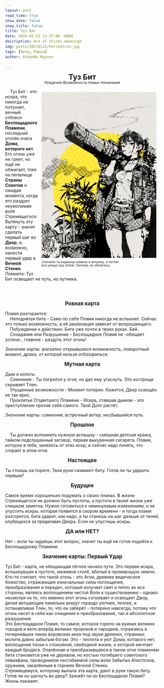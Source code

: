```yaml
---
layout: post
read_time: true
show_date: false
show_title: false
title: Туз Бит  
date: 2020-05-23 13:37:00 -0600
description: Ace of Sticks meanings
img: posts/20210125/Perceptron.jpg 
tags: [Биты, Рамсы]
author: Armando Maynez

---
```

<style>
   p.dline {
    line-height: 0.9;
   }
     </style>
<p style="text-align: center;" class="dline"><big><big><big><b>Туз Бит</b></big></big></big><br>
<small><i>Рождение·Возможность·Новые Начинания</i></small></p>


<div style="float: right; margin: 10px;">
  <img src="./assets/img/posts/stock/yellow.png" alt="Description" width="375" />
  <p style="margin: 5px 0; font-size: 0.9em; line-height: 0.85;"><small><i>Сначала ты кидаешь камень в витрину, а потом  <br> вся улица под тобой. Смотри, не обожгись.</i></small></p>
</div>

<!-- Подпись форматируется лайнбрейками -->

&nbsp;&nbsp;&nbsp;&nbsp;Туз Бит - это искра, что никогда не потухнет, вечный отблеск <b>Беспощадного Пламени</b>, последний уголёк очага <b>Дома, которого нет</b>. Его огонь уже не греет, но ещё не обжигает, тлея на пепелище <b>Страны Советов</b> и ожидая момента, когда его раздует неумолимая воля <i>Стремящегося</i>. Вытянуть эту карту - значит сделать первый шаг во <b>Двор</b>, и, возможно, нанести первый удар в <b>Вечной Стенке</b>. Помните: Туз Бит освещает не путь, но путника. 


   

<!-- Текст выше не длиннее этого + выравнивание -->

<br>
<br>

<p style="text-align: center;"><big><b>Ровная карта</b></big></p>

  Пламя разгорается: <br>
&nbsp;&nbsp;&nbsp;&nbsp;Неподнятая бита - Само по себе Пламя никогда не вспыхнет. Сейчас это только возможность, а её реализация зависит от вопрошающего. <br>
&nbsp;&nbsp;&nbsp;&nbsp;Побуждение к действию: Бита уже почти в твоих руках. Бей.<br>
&nbsp;&nbsp;&nbsp;&nbsp;Созидание или Разрушение - Беспощадное Пламя не -обещает успеха-, главное - раздуть этот огонь! <br>

<i>Значение карты: внезапно открывшаяся возможность, поворотный момент, драка, от которой нельзя отбазариться. </i>

<p style="text-align: center;"><big><b>Мутная карта</b></big></p>

Дым и копоть: <br>
&nbsp;&nbsp;&nbsp;&nbsp;Сомнения - Ты погрелся у огня, но дал ему угаснуть. Это кострище скрывает Тлен. <br>
&nbsp;&nbsp;&nbsp;&nbsp;Упущенные возможности - Момент потерян. Кажется, Двор освещён не так ярко. <br>
&nbsp;&nbsp;&nbsp;&nbsp;Проклятье Отцветшего Пламени - Искра, ставшая дымом - это преступление против себя самого. Твой Долг растёт. <br>

<i>Значение карты: сомнения, встречный ветер, несбывшийся путь. </i>
 

<p style="text-align: center;"><big><b>Прошлое</b></big></p>

&nbsp;&nbsp;&nbsp;&nbsp;Ты должен вспомнить нужную <i>вспышку</i> - смешная детская кража, тайком подслушанный заговор, первая выкуренная сигарета. Пламя, которое в тебе, занялось от этих искр, и сейчас надо понять, что сгорает в этом огне. 


<p style="text-align: center;"><big><b>Настоящее</b></big></p>

   Ты стоишь на пороге. Твои руки сжимают биту. Готов ли ты ударить первым?

<p style="text-align: center;"><big><b>Будущее</b></big></p>

   Самое время хорошенько подумать о своих планах. В жизни Стремящегося не должно быть пустоты, а пустота в твоей жизни уже слишком заметна. Нужно готовиться к неминуемым изменениям, и не упустить искры, которая появится в скором времени - и тогда пламя разгорится, бита ударит, как надо, а ты станешь на шаг дальше от теней, клубящихся за пределами Двора. Если не упустишь искры.
   
<p style="text-align: center;"><big><b>ДА или НЕТ?</b></big></p>

   Нет - если ты задаёшь этот вопрос, значит ты ещё не готов подойти к Беспощадному Пламени. 

   

<p style="text-align: center;"><big><b>Значение карты: Первый Удар</b></big></p>

   Туз Бит - карта, не обещающая лёгкое начало пути. Это первая искра, вспыхнувшая в пустоте, межевой столб, вбитый в промерзшую землю. Кто-то считает, что такой огонь - это Агни, древнее ведическое божество, отражающее изначальные силы поглощения, преобразования и передач, который излучает свет и тепло во все стороны, являясь воплощением чистой Воли к существованию - однако несмотря на то, что именно этот огонь согревает и освещает Двор, делая ветшающие панельки вокруг гораздо уютнее, теплее, и останавливая Тлен, то, что он заберёт - потеряно навсегда, потому что огонь несет в себе как очищение и преобразование, так и абсолютное разрушение. <br>
   Это Беспощадное Пламя, то самое, которое горело на руинах великих городов и вело вперёд великих пророков и чародеев, отражаясь в почерневших ликах воровских икон под звуки древних, странных молитв давно забытым богам. Это - теплота и уют Дома, которого нет, воплощения тоски о спокойной, свободной жизни, о которой мечтает каждый бродяга. Опалённая и преобразившаяся в таком огне пламенем бита становится уже не деревом, но костью погибшего советского левиафана, проводником несгибаемой силы воли Забытых Апостолов, оружием, закалённым в горниле Вечной Стенки. <br>
    Стремящемуся, которому выпала эта карта, дают в руки такую биту. Готов ли он шагнуть во двор? Зажжёт ли он Беспощадное Пламя? Жизнь покажет. 


 

